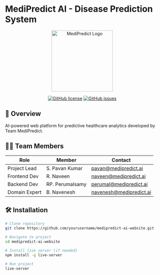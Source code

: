 # MediPredict AI - Disease Prediction System

<div align="center">
  <img src="assets/images/logo.png" alt="MediPredict Logo" width="200">
  
  [![GitHub license](https://img.shields.io/github/license/yourusername/medipredict-ai-website)](LICENSE)
  [![GitHub issues](https://img.shields.io/github/issues/yourusername/medipredict-ai-website)](https://github.com/yourusername/medipredict-ai-website/issues)
</div>

## 🚀 Overview

AI-powered web platform for predictive healthcare analytics developed by Team MediPredict.

## 👨‍💻 Team Members

| Role | Member | Contact |
|------|--------|---------|
| Project Lead | S. Pavan Kumar | pavan@medipredict.ai |
| Frontend Dev | R. Naveen | naveen@medipredict.ai |
| Backend Dev | RP. Perumalsamy | perumal@medipredict.ai |
| Domain Expert | B. Navenesh | navenesh@medipredict.ai |

## 🛠️ Installation

```bash
# Clone repository
git clone https://github.com/yourusername/medipredict-ai-website.git

# Navigate to project
cd medipredict-ai-website

# Install live server (if needed)
npm install -g live-server

# Run project
live-server

